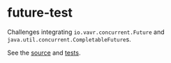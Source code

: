 # future-test

Challenges integrating `io.vavr.concurrent.Future` and `java.util.concurrent.CompletableFuture`s.

See the [source]("./src/main/java/dfee/future/Handler.java") and [tests]("./src/test/java/dfee/future/HandlerTest.java").
